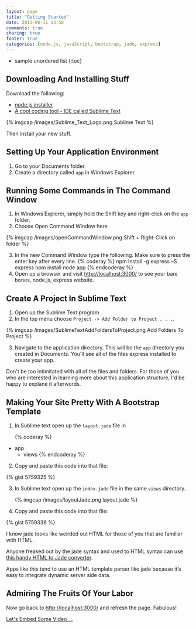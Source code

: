 ```yaml
---
layout: page
title: "Getting Started"
date: 2013-06-11 13:58
comments: true
sharing: true
footer: true
categories: [node.js, javaScript, bootstrap, jade, express]
---
```


* sample unordered list
{:toc}

## Downloading And Installing Stuff

Download the following:

 * [node.js installer](http://nodejs.org/)
 * [A cool coding tool - IDE called Sublime Text](http://www.sublimetext.com/)

 {% imgcap /images/Sublime_Text_Logo.png Sublime Text %}

Then install your new stuff.

## Setting Up Your Application Environment

 1. Go to your Documents folder.
 2. Create a directory called `app` in Windows Explorer.

## Running Some Commands in The Command Window

 1. In Windows Explorer, simply hold the Shift key and right-click on the `app` folder.
 2. Choose Open Command Window here

 {% imgcap /images/openCommandWindow.png Shift + Right-Click on folder  %}

 3. In the new Command Window type the following.  Make sure to press the enter key after every line.
    {% coderay %}
      npm install -g express –S
      express
      npm install
      node app
    {% endcoderay %}
 4. Open up a browser and visit [http://localhost:3000/](http://localhost:3000/) to see your bare bones, node.js, express website.

## Create A Project In Sublime Text

 1. Open up the Sublime Text program.
 2. In the top menu choose `Project -> Add Folder to Project . . .`.

 {% imgcap /images/SublimeTextAddFoldersToProject.png Add Folders To Project %}

 3. Navigate to the application directory.  This will be the `app` directory you created in Documents. You'll see all of the files express installed
 to create your app.

 Don't be too intimitated with all of the files and folders.
 For those of you who are interested in learning more about this application structure, I'd be happy to
 explane it afterwords.

## Making Your Site Pretty With A Bootstrap Template

 1. In Sublime text open up the `layout.jade` file in

    {% coderay %}
- app
  - views
    {% endcoderay %}

 2. Copy and paste this code into that file:

{% gist 5759325 %}

 3. In Sublime text open up the `index.jade` file in the same `views` directory.

    {% imgcap /images/layoutJade.png layout.jade %}

 4. Copy and paste this code into that file:

{% gist 5759336 %}

I know jade looks like weirded out HTML for those of you that are familiar with HTML.

Anyone freaked out by the jade syntax and used to HTML syntax can use [this handy HTML to Jade converter](http://html2jade.aaron-powell.com/).

Apps like this tend to use an HTML template parser like jade because it’s easy to integrate dynamic server side data.

## Admiring The Fruits Of Your Labor

Now go back to [http://localhost:3000/](http://localhost:3000/) and refresh the page.  Fabulous!

[Let's Embed Some Video . . ](/embed-video/)
